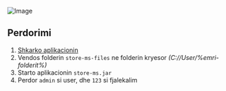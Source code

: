 ![Image](http://i.imgur.com/rhffLep.png)

## Perdorimi
1. [Shkarko aplikacionin](https://github.com/urankajtazaj/store-ms/releases/tag/v0.2)
2. Vendos folderin `store-ms-files` ne folderin kryesor *(C://User/%emri-folderit%)*
3. Starto aplikacionin `store-ms.jar`
4. Perdor `admin` si user, dhe `123` si fjalekalim
